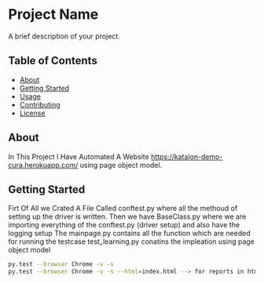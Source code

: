 # Project Name

A brief description of your project.

## Table of Contents

- [About](#about)
- [Getting Started](#getting-started)
- [Usage](#usage)
- [Contributing](#contributing)
- [License](#license)

## About
In This Project I Have Automated A Website https://katalon-demo-cura.herokuapp.com/ using page object model.

## Getting Started

Firt Of All we Crated A File Called conftest.py where all the methoud of setting up the driver is written.
Then we have BaseClass.py where we are importing everything of the conftest.py (driver setup) and also have the logging setup
The mainpage.py contains all the function which are needed for running the testcase
test_learning.py conatins the impleation using page object model


```bash
py.test --browser Chrome -v -s
py.test --browser Chrome -v -s --html=index.html --> for reports in html format
